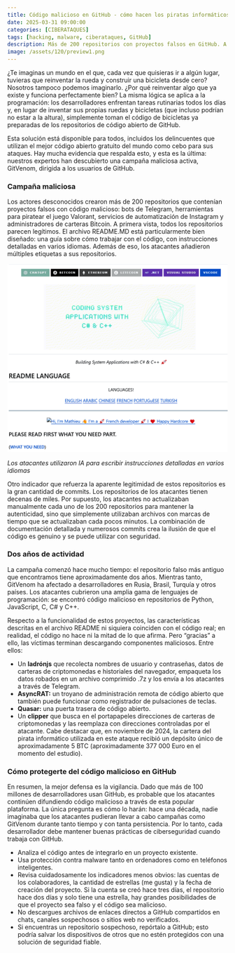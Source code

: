 ```yaml
---
title: Código malicioso en GitHub - cómo hacen los piratas informáticos para atacar a los programadores
date: 2025-03-31 09:00:00 
categories: [CIBERATAQUES]
tags: [hacking, malware, ciberataques, GitHub]
description: Más de 200 repositorios con proyectos falsos en GitHub. A través de ellos, los atacantes distribuyen ladrones, clippers y puertas traseras.
image: /assets/120/preview1.png
---
```


¿Te imaginas un mundo en el que, cada vez que quisieras ir a algún lugar, tuvieras que reinventar la rueda y construir una bicicleta desde cero? Nosotros tampoco podemos imaginarlo. ¿Por qué reinventar algo que ya existe y funciona perfectamente bien? La misma lógica se aplica a la programación: los desarrolladores enfrentan tareas rutinarias todos los días y, en lugar de inventar sus propias ruedas y bicicletas (que incluso podrían no estar a la altura), simplemente toman el código de bicicletas ya preparadas de los repositorios de código abierto de GitHub.

Esta solución está disponible para todos, incluidos los delincuentes que utilizan el mejor código abierto gratuito del mundo como cebo para sus ataques. Hay mucha evidencia que respalda esto, y esta es la última: nuestros expertos han descubierto una campaña maliciosa activa, GitVenom, dirigida a los usuarios de GitHub.

### Campaña maliciosa

Los actores desconocidos crearon más de 200 repositorios que contenían proyectos falsos con código malicioso: bots de Telegram, herramientas para piratear el juego Valorant, servicios de automatización de Instagram y administradores de carteras Bitcoin. A primera vista, todos los repositorios parecen legítimos. El archivo README.MD está particularmente bien diseñado: una guía sobre cómo trabajar con el código, con instrucciones detalladas en varios idiomas. Además de eso, los atacantes añadieron múltiples etiquetas a sus repositorios.

![Imagen 01](/assets/120/120-01.png)

*Los atacantes utilizaron IA para escribir instrucciones detalladas en varios idiomas*

Otro indicador que refuerza la aparente legitimidad de estos repositorios es la gran cantidad de commits. Los repositorios de los atacantes tienen decenas de miles. Por supuesto, los atacantes no actualizaban manualmente cada uno de los 200 repositorios para mantener la autenticidad, sino que simplemente utilizaban archivos con marcas de tiempo que se actualizaban cada pocos minutos. La combinación de documentación detallada y numerosos commits crea la ilusión de que el código es genuino y se puede utilizar con seguridad.

### Dos años de actividad

La campaña comenzó hace mucho tiempo: el repositorio falso más antiguo que encontramos tiene aproximadamente dos años. Mientras tanto, GitVenom ha afectado a desarrolladores en Rusia, Brasil, Turquía y otros países. Los atacantes cubrieron una amplia gama de lenguajes de programación: se encontró código malicioso en repositorios de Python, JavaScript, C, C# y C++.

Respecto a la funcionalidad de estos proyectos, las características descritas en el archivo README ni siquiera coinciden con el código real; en realidad, el código no hace ni la mitad de lo que afirma. Pero “gracias” a ello, las víctimas terminan descargando componentes maliciosos. Entre ellos:

- Un **ladrónjs** que recolecta nombres de usuario y contraseñas, datos de carteras de criptomonedas e historiales del navegador, empaqueta los datos robados en un archivo comprimido .7z y los envía a los atacantes a través de Telegram.
- **AsyncRAT:** un troyano de administración remota de código abierto que también puede funcionar como registrador de pulsaciones de teclas.
- **Quasar:** una puerta trasera de código abierto.
- Un **clipper** que busca en el portapapeles direcciones de carteras de criptomonedas y las reemplaza con direcciones controladas por el atacante. Cabe destacar que, en noviembre de 2024, la cartera del pirata informático utilizada en este ataque recibió un depósito único de aproximadamente 5 BTC (aproximadamente 377 000 Euro en el momento del estudio).

### Cómo protegerte del código malicioso en GitHub

En resumen, la mejor defensa es la vigilancia. Dado que más de 100 millones de desarrolladores usan GitHub, es probable que los atacantes continúen difundiendo código malicioso a través de esta popular plataforma. La única pregunta es cómo lo harán: hace una década, nadie imaginaba que los atacantes pudieran llevar a cabo campañas como GitVenom durante tanto tiempo y con tanta persistencia. Por lo tanto, cada desarrollador debe mantener buenas prácticas de ciberseguridad cuando trabaja con GitHub.

- Analiza el código antes de integrarlo en un proyecto existente.
- Usa protección contra malware tanto en ordenadores como en teléfonos inteligentes.
- Revisa cuidadosamente los indicadores menos obvios: las cuentas de los colaboradores, la cantidad de estrellas (me gusta) y la fecha de creación del proyecto. Si la cuenta se creó hace tres días, el repositorio hace dos días y solo tiene una estrella, hay grandes posibilidades de que el proyecto sea falso y el código sea malicioso.
- No descargues archivos de enlaces directos a GitHub compartidos en chats, canales sospechosos o sitios web no verificados.
- Si encuentras un repositorio sospechoso, repórtalo a GitHub; esto podría salvar los dispositivos de otros que no estén protegidos con una solución de seguridad fiable.


